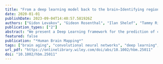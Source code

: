 ```yaml
---
title: "From a deep learning model back to the brain—Identifying regional predictors and their relation to aging"
date: 2020-01-01
publishDate: 2023-09-04T14:40:57.581926Z
authors: ["Gidon Levakov", "Gideon Rosenthal", "Ilan Shelef", "Tammy Riklin Raviv", "Galia Avidan"]
publication_types: ["2"]
abstract: "We present a Deep Learning framework for the prediction of chronological age from structural magnetic resonance imaging scans. Previous findings associate increased brain age with neurodegenerative diseases and higher mortality rates. However, the importance of brain age prediction goes beyond serving as biomarkers for neurological disorders. Specifically, utilizing convolutional neural network (CNN) analysis to identify brain regions contributing to the prediction can shed light on the complex multivariate process of brain aging. Previous work examined methods to attribute pixel/voxel-wise contributions to the prediction in a single image, resulting in “explanation maps” that were found noisy and unreliable. To address this problem, we developed an inference scheme for combining these maps across subjects, thus creating a population-based, rather than a subject-specific map. We applied this method to a CNN ensemble trained on predicting subjects' age from raw T1 brain images in a lifespan sample of 10,176 subjects. Evaluating the model on an untouched test set resulted in mean absolute error of 3.07 years and a correlation between chronological and predicted age of r = 0.98. Using the inference method, we revealed that cavities containing cerebrospinal fluid, previously found as general atrophy markers, had the highest contribution for age prediction. Comparing maps derived from different models within the ensemble allowed to assess differences and similarities in brain regions utilized by the model. We showed that this method substantially increased the replicability of explanation maps, converged with results from voxel-based morphometry age studies and highlighted brain regions whose volumetric variability correlated the most with the prediction error."
featured: false
publication: "*Human Brain Mapping*"
tags: ["brain aging", "convolutional neural networks", "deep learning", "interpretability", "neuroimaging"]
url_pdf: "https://onlinelibrary.wiley.com/doi/abs/10.1002/hbm.25011"
doi: "10.1002/hbm.25011"
---
```


